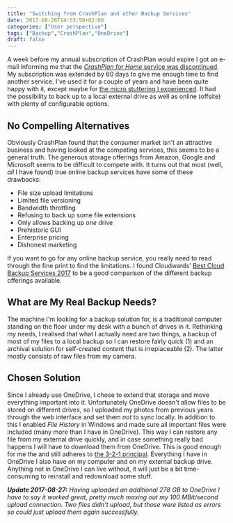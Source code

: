 ```yaml
---
title: "Switching from CrashPlan and other Backup Services"
date: 2017-08-26T14:53:58+02:00
categories: ["User perspective"]
tags: ["Backup","CrashPlan","OneDrive"]
draft: false
---
```


A week before my annual subscription of CrashPlan would expire I got an e-mail informing me that the [_CrashPlan for Home_ service was discontinued][1]. My subscription was extended by 60 days to give me enough time to find another service. I've used it for a couple of years and have been quite happy with it, except maybe for [the micro stuttering I experienced][2]. It had the possibility to back up to a local external drive as well as online (offsite) with plenty of configurable options.

## No Compelling Alternatives
Obviously CrashPlan found that the consumer market isn't an attractive business and having looked at the competing services, this seems to be a general truth. The generous storage offerings from Amazon, Google and Microsoft seems to be difficult to compete with. It turns out that most (well, _all_ I have found) true online backup services have some of these drawbacks:

* File size upload limitations
* Limited file versioning
* Bandwidth throttling
* Refusing to back up some file extensions
* Only allows backing up _one_ drive
* Prehistoric GUI
* Enterprise pricing
* Dishonest marketing

If you want to go for any online backup service, you really need to read through the fine print to find the limitations. I found Cloudwards' [Best Cloud Backup Services 2017][3] to be a good comparison of the different backup offerings available. 

## What are My Real Backup Needs?
The machine I'm looking for a backup solution for, is a traditional computer standing on the floor under my desk with a bunch of drives in it. Rethinking my needs, I realised that what I actually need are two things, a backup of most of my files to a local backup so I can restore fairly quick (1) and an archival solution for self-created content that is irreplaceable (2). The latter mostly consists of raw files from my camera.

## Chosen Solution
Since I already use OneDrive, I chose to extend that storage and move everything important into it. Unfortunately OneDrive doesn't allow files to be stored on different drives, so I uploaded my photos from previous years through the web interface and set them _not_ to sync locally. In addition to this I enabled _File History_ in Windows and made sure all important files were included (many more than I have in OneDrive). This way I can restore any file from my external drive quickly, and in case something really bad happens I will have to download them from OneDrive. This is good enough for me the and still adheres to [the 3-2-1 principal][4]. Everything I have in OneDrive I also have on my computer and on my external backup drive. Anything not in OneDrive I can live without, it will just be a bit time-consuming to reinstall and redownload some stuff.

_**Update 2017-08-27:** Having uploaded an additional 278 GB to OneDrive I have to say it worked great, pretty much maxing out my 100 MBit/second upload connection. Two files didn't upload, but those were listed as errors so could just upload them again successfully._

[1]: https://www.crashplan.com/en-us/consumer/nextsteps/
[2]: /micro-stuttering-caused-by-crashplan/
[3]: https://www.cloudwards.net/award/best-online-backup-services/
[4]: https://www.hanselman.com/blog/TheComputerBackupRuleOfThree.aspx
